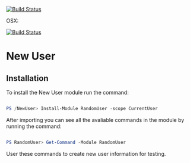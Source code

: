 [![Build Status](https://dev.azure.com/jcrandomuser/randomuser/_apis/build/status/randomuser-OSX?branchName=master)](https://dev.azure.com/jcrandomuser/randomuser/_build/latest?definitionId=5&branchName=master)

OSX:

[![Build Status](https://dev.azure.com/jcrandomuser/randomuser/_apis/build/status/randomuser-OSX?branchName=master&jobName=Agent%20job)](https://dev.azure.com/jcrandomuser/randomuser/_build/latest?definitionId=5&branchName=master)


# New User

## Installation

To install the New User module run the command: 

```PowerShell

PS /NewUser> Install-Module RandomUser -scope CurrentUser
```

After importing you can see all the avaliable commands in the module by running the command:

```PowerShell

PS RandomUser> Get-Command -Module RandomUser
```

User these commands to create new user information for testing.
